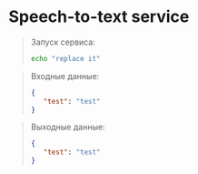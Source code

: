 # Speech-to-text service

> Запуск сервиса:
>```bash
>echo "replace it"
>```

> Входные данные:
>```json
>{
>    "test": "test"
>}
>```

> Выходные данные: 
>
>```json
>{
>    "test": "test"
>}
>```